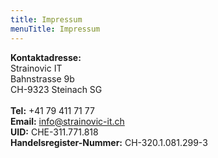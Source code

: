```yaml
---
title: Impressum
menuTitle: Impressum
---
```

<b>Kontaktadresse:</b></br>
Strainovic IT</br>
Bahnstrasse 9b</br>
CH-9323 Steinach SG</br></br>
<b>Tel:</b> +41 79 411 71 77</br>
<b>Email:</b> info@strainovic-it.ch</br>
<b>UID:</b> CHE-311.771.818</br>
<b>Handelsregister-Nummer:</b> CH-320.1.081.299-3</br>
